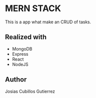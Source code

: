 # MERN STACK
This is a app what make an CRUD of tasks.

## Realized with
- MongoDB
- Express
- React
- NodeJS

## Author
Josias Cubillos Gutierrez

